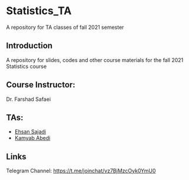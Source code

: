 # Statistics_TA
A repository for TA classes of fall 2021 semester


## Introduction

A repository for slides, codes and other course materials for the fall 2021 Statistics course

## Course Instructor:

Dr. Farshad Safaei

## TAs:

* [Ehsan Sajadi](https://github.com/ehsansajadi)
* [Kamyab Abedi](https://github.com/KamyabAbedi)


## Links

Telegram Channel: https://t.me/joinchat/vz7BjMzcOyk0YmU0
   
